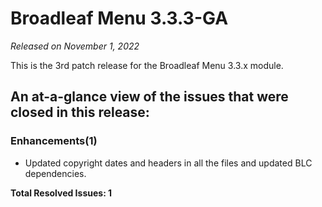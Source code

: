 # Broadleaf Menu 3.3.3-GA

_Released on November 1, 2022_

This is the 3rd patch release for the Broadleaf Menu 3.3.x module.

## An at-a-glance view of the issues that were closed in this release:

### Enhancements(1)
- Updated copyright dates and headers in all the files and updated BLC dependencies.


**Total Resolved Issues: 1**
